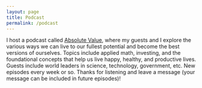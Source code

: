 ```yaml
---
layout: page
title: Podcast
permalink: /podcast
---
```


I host a podcast called [Absolute Value](https://anchor.fm/daniel-ling), where my guests and I explore the various ways we can live to our fullest potential and become the best versions of ourselves. Topics include applied math, investing, and the foundational concepts that help us live happy, healthy, and productive lives. Guests include world leaders in science, technology, government, etc. New episodes every week or so. Thanks for listening and leave a message (your message can be included in future episodes)!
